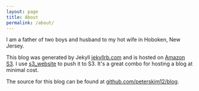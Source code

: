 ```yaml
---
layout: page
title: About
permalink: /about/
---
```


I am a father of two boys and husband to my hot wife in Hoboken, New Jersey. 

This blog was generated by Jekyll [jekyllrb.com](http://jekyllrb.com/) and is hosted on [Amazon S3](http://aws.amazon.com/s3/). I use [s3_website](https://github.com/laurilehmijoki/s3_website) to push it to S3. It's a great combo for hosting a blog at minimal cost.

The source for this blog can be found at [github.com/peterskim12/blog](https://github.com/peterskim12/blog).
